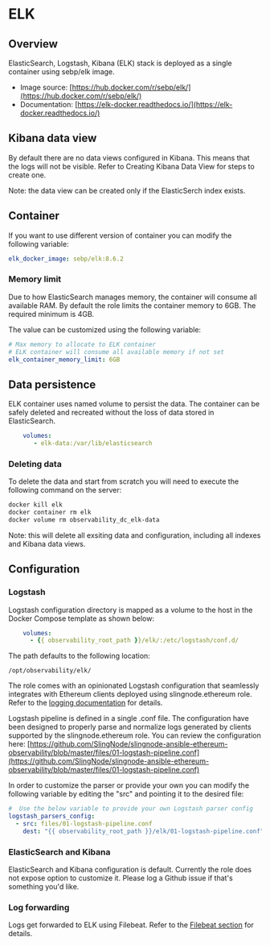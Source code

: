 # ELK

## Overview

ElasticSearch, Logstash, Kibana (ELK) stack is deployed as a single container using sebp/elk image.&#x20;

* Image source: [https://hub.docker.com/r/sebp/elk/](https://hub.docker.com/r/sebp/elk/)
* Documentation: [https://elk-docker.readthedocs.io/](https://elk-docker.readthedocs.io/)

## Kibana data view

By default there are no data views configured in Kibana. This means that the logs will not be visible. Refer to Creating Kibana Data View for steps to create one.&#x20;

Note: the data view can be created only if the ElasticSerch index exists.

## Container

If you want to use different version of container you can modify the following variable:

```yaml
elk_docker_image: sebp/elk:8.6.2
```

### Memory limit

Due to how ElasticSearch manages memory, the container will consume all available RAM. By default the role limits the container memory to 6GB. The required minimum is 4GB.&#x20;

The value can be customized using the following variable:

```yaml
# Max memory to allocate to ELK container
# ELK container will consume all available memory if not set
elk_container_memory_limit: 6GB
```

## Data persistence

ELK container uses named volume to persist the data. The container can be safely deleted and recreated without the loss of data stored in ElasticSearch.

```yaml
    volumes:
       - elk-data:/var/lib/elasticsearch
```

### Deleting data

To delete the data and start from scratch you will need to execute the following command on the server:&#x20;

```bash
docker kill elk 
docker container rm elk 
docker volume rm observability_dc_elk-data
```

Note: this will delete all exsiting data and configuration, including all indexes and Kibana data views.

## Configuration

### Logstash

Logstash configuration directory is mapped as a volume to the host in the Docker Compose template as shown below:

```yaml
    volumes:
      - {{ observability_root_path }}/elk/:/etc/logstash/conf.d/
```

The path defaults to the following location:

```
/opt/observability/elk/
```

The role comes with an opinionated Logstash configuration that seamlessly integrates with Ethereum clients deployed using slingnode.ethereum role. Refer to the [logging documentation](https://docs.slingnode.com/slingnode.ethereum/logging) for details.&#x20;

Logstash pipeline is defined in a single .conf file. The configuration have been designed to properly parse and normalize logs generated by clients supported by the slingnode.ethereum role. You can review the configuration here: [https://github.com/SlingNode/slingnode-ansible-ethereum-observability/blob/master/files/01-logstash-pipeline.conf](https://github.com/SlingNode/slingnode-ansible-ethereum-observability/blob/master/files/01-logstash-pipeline.conf)

In order to customize the parser or provide your own you can modify the following variable by editing the "src" and pointing it to the desired file:

```yaml
#  Use the below variable to provide your own Logstash parser config
logstash_parsers_config:
  - src: files/01-logstash-pipeline.conf
    dest: "{{ observability_root_path }}/elk/01-logstash-pipeline.conf"
```

### ElasticSearch and Kibana

ElasticSearch and Kibana configuration is default. Currently the role does not expose option to customize it. Please log a Github issue if that's something you'd like.&#x20;

### Log forwarding

Logs get forwarded to ELK using Filebeat. Refer to the [Filebeat section](../../filebeat-configuration.md) for details.&#x20;

